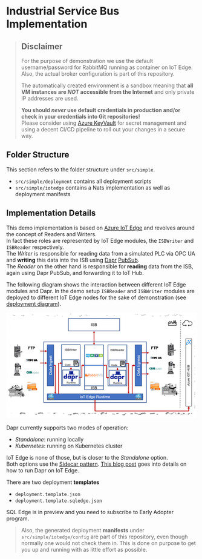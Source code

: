 # Industrial Service Bus Implementation

> ## Disclaimer
>
> For the purpose of demonstration we use the default username/password for RabbitMQ running as container on IoT Edge.
> Also, the actual broker configuration is part of this repository.
>
> The automatically created environment is a sandbox meaning that __all VM instances are _NOT_ accessible from the Internet__ and only private IP addresses are used.
>
> __You should _never_ use default credentials in production and/or check in your credentials into Git repositories!__  
> Please consider using [Azure KeyVault](https://docs.microsoft.com/en-us/azure/key-vault/basic-concepts) for secret management and using a decent CI/CD pipeline to roll out your changes in a secure way.

## Folder Structure

This section refers to the folder structure under `src/simple`.

- `src/simple/deployment` contains all deployment scripts
- `src/simple/iotedge` contains a Nats implementation as well as deployment manifests


## Implementation Details

This demo implementation is based on [Azure IoT Edge](https://docs.microsoft.com/en-us/azure/iot-edge/about-iot-edge) and revolves around the concept of Readers and Writers.  
In fact these roles are represented by IoT Edge modules, the `ISBWriter` and `ISBReader` respectively.  
The _Writer_ is responsible for reading data from a simulated PLC via OPC UA and __writing__ this data into the ISB using [Dapr](https://dapr.io/) [PubSub](https://github.com/dapr/samples/tree/master/4.pub-sub).  
The _Reader_ on the other hand is responsible for __reading__ data from the ISB, again using Dapr PubSub, and forwarding it to IoT Hub.

The following diagram shows the interaction between different IoT Edge modules and Dapr. In the demo setup `ISBReader` and `ISBWriter` modules are deployed to different IoT Edge nodes for the sake of demonstration (see [deployment diagram](deployment/img/deployment.PNG)).

![ISB Implementation with IoT Edge](../img/isb_iotedge1.png)

Dapr currently supports two modes of operation:

- _Standalone_: running locally
- _Kubernetes_: running on Kubernetes cluster

IoT Edge is none of those, but is closer to the _Standalone_ option.  
Both options use the [Sidecar pattern](https://docs.microsoft.com/en-us/azure/architecture/patterns/sidecar). [This blog post](https://medium.com/@vslepakov/dapr-on-azure-iot-edge-31c7020c8cda) goes into details on how to run Dapr on IoT Edge.  


There are two deployment __templates__ 

- `deployment.template.json`
- `deployment.template.sqledge.json`

SQL Edge is in preview and you need to subscribe to Early Adopter program.

> Also, the generated deployment __manifests__ under `src/simple/iotedge/config` are part of this repository, even though normally one would not check them in.
This is done on purpose to get you up and running with as little effort as possible.
